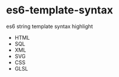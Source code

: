 # es6-template-syntax

es6 string template syntax highlight

-   HTML
-   SQL
-   XML
-   SVG
-   CSS
-   GLSL
